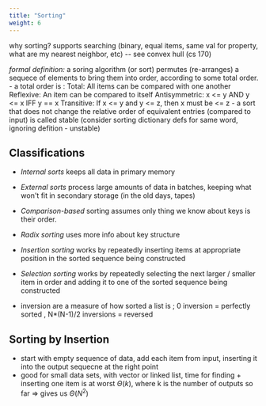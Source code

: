 ```yaml
---
title: "Sorting"
weight: 6
---
```


why sorting? supports searching (binary, equal items, same val for property, what are my nearest neighbor, etc) -- see convex hull (cs 170)

*formal definition:* a soring algorithm (or sort) permutes (re-arranges) a sequece of elements to bring them into order, according to some total order.
    - a total order <see symbol> is :
        Total: All items can be compared with one another
        Reflexive: An item can be compared to itself
        Antisymmetric: x <= y AND y <= x IFF y == x
        Transitive: If x <= y and y <= z, then x must be <= z 
    - a sort that does not change the relative order of equivalent entries (compared to input) is called stable (consider sorting dictionary defs for same word, ignoring defition - unstable)

## Classifications 
- *Internal sorts* keeps all data in primary memory 
- *External sorts* process large amounts of data in batches, keeping what won't fit in secondary storage (in the old days, tapes)  
- *Comparison-based* sorting assumes only thing we know about keys is their order. 
- *Radix sorting* uses more info about key structure 
- *Insertion sorting* works by repeatedly inserting items at appropriate position in the sorted sequence being constructed 
- *Selection sorting* works by repeatedly selecting the next larger / smaller item in order and adding it to one of the sorted sequence being constructed 

- inversion are a measure of how sorted a list is ; 0 inversion = perfectly sorted , N*(N-1)/2 inversions = reversed


## Sorting by Insertion
- start with empty sequence of data, add each item from input, inserting it into the output sequecne at the right point
- good for small data sets,
    with vector or linked list, time for finding + inserting one item is at worst $\Theta(k)$, where k is the number of outputs so far => gives us $\Theta(N^{2})$ 
